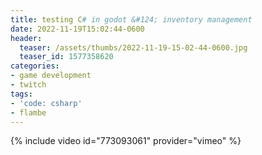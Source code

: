 ```yaml
---
title: testing C# in godot &#124; inventory management
date: 2022-11-19T15:02:44-0600
header:
  teaser: /assets/thumbs/2022-11-19-15-02-44-0600.jpg
  teaser_id: 1577358620
categories:
- game development
- twitch
tags:
- 'code: csharp'
- flambe
---
```

{% include video id="773093061" provider="vimeo" %}
